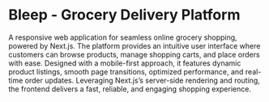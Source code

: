 # Bleep - Grocery Delivery Platform
A responsive web application for seamless online grocery shopping, powered by Next.js. The platform provides an intuitive user interface where customers can browse products, manage shopping carts, and place orders with ease. Designed with a mobile-first approach, it features dynamic product listings, smooth page transitions, optimized performance, and real-time order updates. Leveraging Next.js’s server-side rendering and routing, the frontend delivers a fast, reliable, and engaging shopping experience.
